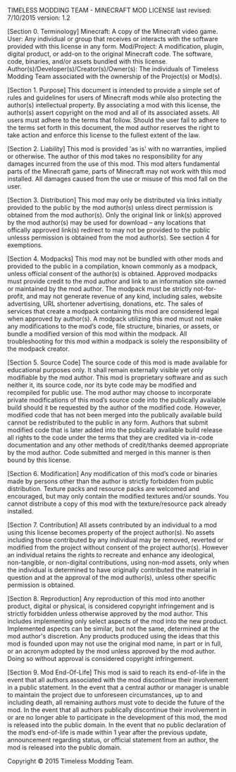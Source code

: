 TIMELESS MODDING TEAM - MINECRAFT MOD LICENSE last revised: 7/10/2015 version: 1.2

[Section 0. Terminology] Minecraft: A copy of the Minecraft video game. User: Any individual or group that receives or interacts with the software provided with this license in any form. Mod/Project: A modification, plugin, digital product, or add-on to the original Minecraft code. The software, code, binaries, and/or assets bundled with this license. Author(s)/Developer(s)/Creator(s)/Owner(s): The individuals of Timeless Modding Team associated with the ownership of the Project(s) or Mod(s).

[Section 1. Purpose] This document is intended to provide a simple set of rules and guidelines for users of Minecraft mods while also protecting the author(s) intellectual property. By associating a mod with this license, the author(s) assert copyright on the mod and all of its associated assets. All users must adhere to the terms that follow. Should the user fail to adhere to the terms set forth in this document, the mod author reserves the right to take action and enforce this license to the fullest extent of the law.

[Section 2. Liability] This mod is provided 'as is' with no warranties, implied or otherwise. The author of this mod takes no responsibility for any damages incurred from the use of this mod. This mod alters fundamental parts of the Minecraft game, parts of Minecraft may not work with this mod installed. All damages caused from the use or misuse of this mod fall on the user.

[Section 3. Distribution] This mod may only be distributed via links initially provided to the public by the mod author(s) unless direct permission is obtained from the mod author(s). Only the original link or link(s) approved by the mod author(s) may be used for download – any locations that offically approved link(s) redirect to may not be provided to the public unlesss permission is obtained from the mod author(s). See section 4 for exemptions.

[Section 4. Modpacks] This mod may not be bundled with other mods and provided to the public in a compilation, known commonly as a modpack, unless official consent of the author(s) is obtained. Approved modpacks must provide credit to the mod author and link to an information site owned or maintained by the mod author. The modpack must be strictly not-for-profit, and may not generate revenue of any kind, including sales, website advertising, URL shortener advertising, donations, etc. The sales of services that create a modpack containing this mod are considered legal when approved by author(s). A modpack utilizing this mod must not make any modifications to the mod’s code, file structure, binaries, or assets, or bundle a modified version of this mod within the modpack. All troubleshooting for this mod within a modpack is solely the responsibility of the modpack creator.

[Section 5. Source Code] The source code of this mod is made available for educational purposes only. It shall remain externally visible yet only modifiable by the mod author. This mod is proprietary software and as such neither it, its source code, nor its byte code may be modified and recompiled for public use. The mod author may choose to incorporate private modifications of this mod’s source code into the publically available build should it be requested by the author of the modified code. However, modified code that has not been merged into the publically available build cannot be redistributed to the public in any form. Authors that submit modified code that is later added into the publically available build release all rights to the code under the terms that they are credited via in-code documentation and any other methods of credit/thanks deemed appropriate by the mod author. Code submitted and merged in this manner is then bound by this license.

[Section 6. Modification] Any modification of this mod’s code or binaries made by persons other than the author is strictly forbidden from public distribution. Texture packs and resource packs are welcomed and encouraged, but may only contain the modified textures and/or sounds. You cannot distribute a copy of this mod with the texture/resource pack already installed.

[Section 7. Contribution] All assets contributed by an individual to a mod using this license becomes property of the project author(s). No assets including those contributed by any individual may be removed, reverted or modified from the project without consent of the project author(s). However an individual retains the rights to recreate and enhance any ideological, non-tangible, or non-digital contributions, using non-mod assets, only when the individual is determined to have originally contributed the material in question and at the approval of the mod author(s), unless other specific permission is obtained.

[Section 8. Reproduction] Any reproduction of this mod into another product, digital or physical, is considered copyright infringement and is strictly forbidden unless otherwise approved by the mod author. This includes implementing only select aspects of the mod into the new product. Implemented aspects can be similar, but not the same, determined at the mod author's discretion. Any products produced using the ideas that this mod is founded upon may not use the original mod name, in part or in full, or an acronym adopted by the mod unless approved by the mod author. Doing so without approval is considered copyright infringement.

[Section 9. Mod End-Of-Life] This mod is said to reach its end-of-life in the event that all authors associated with the mod discontinue their involvement in a public statement. In the event that a central author or manager is unable to maintain the project due to unforeseen circumstances, up to and including death, all remaining authors must vote to decide the future of the mod. In the event that all authors publically discontinue their involvement in or are no longer able to participate in the development of this mod, the mod is released into the public domain. In the event that no public declaration of the mod’s end-of-life is made within 1 year after the previous update, announcement regarding status, or official statement from an author, the mod is released into the public domain.

Copyright © 2015 Timeless Modding Team.
